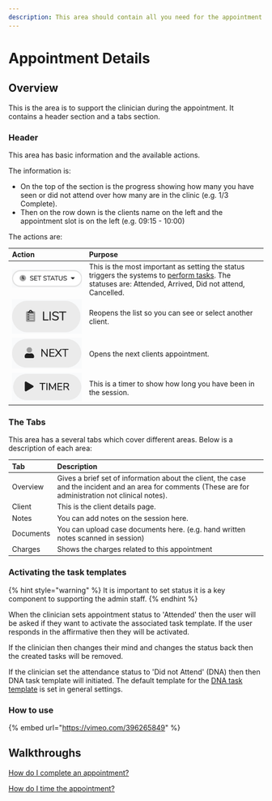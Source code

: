 ```yaml
---
description: This area should contain all you need for the appointment.
---
```


# Appointment Details

## Overview

This is the area is to support the clinician during the appointment. It contains a header section and a tabs section.

### Header

This area has basic information and the available actions. 

The information is:

* On the top of the section is the progress showing how many you have seen or did not attend over how many are in the clinic \(e.g. 1/3 Complete\).
* Then on the row down is the clients name on the left and the appointment slot is on the left \(e.g. 09:15 - 10:00\)

The actions are:

| Action | Purpose |
| :--- | :--- |
| ![](../../.gitbook/assets/docs_appstatus01.png)  | This is the most important as setting the status triggers the systems to [perform tasks](details.md#activating-the-task-templates). The statuses are: Attended, Arrived, Did not attend, Cancelled. |
| ![](../../.gitbook/assets/docs_list01.png)  | Reopens the list so you can see or select another client. |
| ![](../../.gitbook/assets/docs_listnext01.png)  | Opens the next clients appointment. |
| ![](../../.gitbook/assets/docs_timer01.png)  | This is a timer to show how long you have been in the session. |

### The Tabs

This area has a several tabs which cover different areas. Below is a description of each area:

| Tab | Description |
| :--- | :--- |
| Overview | Gives a brief set of information about the client, the case and the incident and an area for comments \(These are for administration not clinical notes\). |
| Client | This is the client details page. |
| Notes | You can add notes on the session here. |
| Documents | You can upload case documents here. \(e.g. hand written notes scanned in session\) |
| Charges | Shows the charges related to this appointment |

### Activating the task templates

{% hint style="warning" %}
It is important to set status it is a key component to supporting the admin staff.
{% endhint %}

When the clinician sets appointment status to 'Attended' then the user will be asked if they want to activate the associated task template. If the user responds in the affirmative  then they will be activated.

If the clinician then changes their mind and changes the status back then the created tasks will be removed.

If the clinician set the attendance status to 'Did not Attend' \(DNA\) then then DNA task template will initiated. The default template for the [DNA task template]() is set in general settings.

### How to use

{% embed url="https://vimeo.com/396265849" %}



## Walkthroughs

[How do I complete an appointment?](faq/how-do-i-complete-an-appointment.md)

[How do I time the appointment?](faq/how-do-i-time-the-appointment.md)

